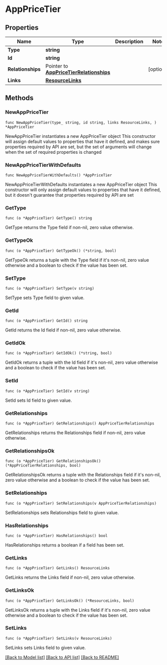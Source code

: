 # AppPriceTier

## Properties

Name | Type | Description | Notes
------------ | ------------- | ------------- | -------------
**Type** | **string** |  | 
**Id** | **string** |  | 
**Relationships** | Pointer to [**AppPriceTierRelationships**](AppPriceTierRelationships.md) |  | [optional] 
**Links** | [**ResourceLinks**](ResourceLinks.md) |  | 

## Methods

### NewAppPriceTier

`func NewAppPriceTier(type_ string, id string, links ResourceLinks, ) *AppPriceTier`

NewAppPriceTier instantiates a new AppPriceTier object
This constructor will assign default values to properties that have it defined,
and makes sure properties required by API are set, but the set of arguments
will change when the set of required properties is changed

### NewAppPriceTierWithDefaults

`func NewAppPriceTierWithDefaults() *AppPriceTier`

NewAppPriceTierWithDefaults instantiates a new AppPriceTier object
This constructor will only assign default values to properties that have it defined,
but it doesn't guarantee that properties required by API are set

### GetType

`func (o *AppPriceTier) GetType() string`

GetType returns the Type field if non-nil, zero value otherwise.

### GetTypeOk

`func (o *AppPriceTier) GetTypeOk() (*string, bool)`

GetTypeOk returns a tuple with the Type field if it's non-nil, zero value otherwise
and a boolean to check if the value has been set.

### SetType

`func (o *AppPriceTier) SetType(v string)`

SetType sets Type field to given value.


### GetId

`func (o *AppPriceTier) GetId() string`

GetId returns the Id field if non-nil, zero value otherwise.

### GetIdOk

`func (o *AppPriceTier) GetIdOk() (*string, bool)`

GetIdOk returns a tuple with the Id field if it's non-nil, zero value otherwise
and a boolean to check if the value has been set.

### SetId

`func (o *AppPriceTier) SetId(v string)`

SetId sets Id field to given value.


### GetRelationships

`func (o *AppPriceTier) GetRelationships() AppPriceTierRelationships`

GetRelationships returns the Relationships field if non-nil, zero value otherwise.

### GetRelationshipsOk

`func (o *AppPriceTier) GetRelationshipsOk() (*AppPriceTierRelationships, bool)`

GetRelationshipsOk returns a tuple with the Relationships field if it's non-nil, zero value otherwise
and a boolean to check if the value has been set.

### SetRelationships

`func (o *AppPriceTier) SetRelationships(v AppPriceTierRelationships)`

SetRelationships sets Relationships field to given value.

### HasRelationships

`func (o *AppPriceTier) HasRelationships() bool`

HasRelationships returns a boolean if a field has been set.

### GetLinks

`func (o *AppPriceTier) GetLinks() ResourceLinks`

GetLinks returns the Links field if non-nil, zero value otherwise.

### GetLinksOk

`func (o *AppPriceTier) GetLinksOk() (*ResourceLinks, bool)`

GetLinksOk returns a tuple with the Links field if it's non-nil, zero value otherwise
and a boolean to check if the value has been set.

### SetLinks

`func (o *AppPriceTier) SetLinks(v ResourceLinks)`

SetLinks sets Links field to given value.



[[Back to Model list]](../README.md#documentation-for-models) [[Back to API list]](../README.md#documentation-for-api-endpoints) [[Back to README]](../README.md)


